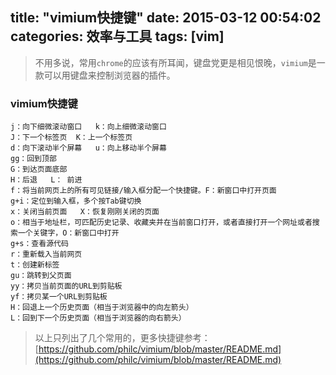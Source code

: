 title: "vimium快捷键"
date: 2015-03-12 00:54:02
categories: 效率与工具
tags: [vim]
---

> 不用多说，常用`chrome`的应该有所耳闻，键盘党更是相见恨晚，`vimium`是一款可以用键盘来控制浏览器的插件。

### vimium快捷键

	j：向下细微滚动窗口   k：向上细微滚动窗口
	J：下一个标签页  K：上一个标签页
	d：向下滚动半个屏幕   u：向上移动半个屏幕
	gg：回到顶部
	G：到达页面底部
	H：后退   L： 前进
	f：将当前网页上的所有可见链接/输入框分配一个快捷键。F：新窗口中打开页面
	g+i：定位到输入框，多个按Tab键切换
	x：关闭当前页面   X：恢复刚刚关闭的页面
	o：相当于地址栏，可匹配历史记录、收藏夹并在当前窗口打开，或者直接打开一个网址或者搜索一个关键字，O：新窗口中打开
	g+s：查看源代码
	r：重新载入当前网页
	t：创建新标签
	gu：跳转到父页面
	yy：拷贝当前页面的URL到剪贴板
	yf：拷贝某一个URL到剪贴板
	H：回退上一个历史页面（相当于浏览器中的向左箭头）
	L：回到下一个历史页面（相当于浏览器的向右箭头）

> 以上只列出了几个常用的，更多快捷键参考：[https://github.com/philc/vimium/blob/master/README.md](https://github.com/philc/vimium/blob/master/README.md)

